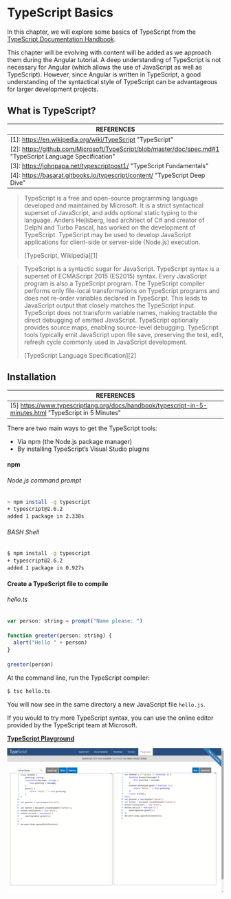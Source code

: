 # TypeScript Basics

In this chapter, we will explore some basics of TypeScript from the [TypeScript Documentation Handbook](https://www.typescriptlang.org/docs/home.html).

This chapter will be evolving with content will be added as we approach them during the Angular tutorial. A deep understanding of TypeScript is not necessary for Angular (which allows the use of JavaScript as well as TypeScript). However, since Angular is written in TypeScript, a good understanding of the syntactical style of TypeScript can be advantageous for larger development projects.



## What is TypeScript?

| REFERENCES                               |
| ---------------------------------------- |
| [1]: https://en.wikipedia.org/wiki/TypeScript "TypeScript" |
| [2]: https://github.com/Microsoft/TypeScript/blob/master/doc/spec.md#1 "TypeScript Language Specification" |
| [3]: https://johnpapa.net/typescriptpost1/ "TypeScript Fundamentals" |
| [4]: https://basarat.gitbooks.io/typescript/content/ "TypeScript Deep Dive" |



> TypeScript is a free and open-source programming language developed and maintained by Microsoft. It is a strict syntactical superset of JavaScript, and adds optional static typing to the language. Anders Hejlsberg, lead architect of C# and creator of Delphi and Turbo Pascal, has worked on the development of TypeScript. TypeScript may be used to develop JavaScript applications for client-side or server-side (Node.js) execution.
>
> [TypeScript, Wikipedia][1]



> TypeScript is a syntactic sugar for JavaScript. TypeScript syntax is a superset of ECMAScript 2015 (ES2015) syntax. Every JavaScript program is also a TypeScript program. The TypeScript compiler performs only file-local transformations on TypeScript programs and does not re-order variables declared in TypeScript. This leads to JavaScript output that closely matches the TypeScript input. TypeScript does not transform variable names, making tractable the direct debugging of emitted JavaScript. TypeScript optionally provides source maps, enabling source-level debugging. TypeScript tools typically emit JavaScript upon file save, preserving the test, edit, refresh cycle commonly used in JavaScript development. 
>
> [TypeScript Language Specification][2]



## Installation

| REFERENCES                               |
| ---------------------------------------- |
| [5] https://www.typescriptlang.org/docs/handbook/typescript-in-5-minutes.html "TypeScript in 5 Minutes" |

There are two main ways to get the TypeScript tools:

* Via npm (the Node.js package manager)
* By installing TypeScript’s Visual Studio plugins





#### npm

###### Node.js command prompt

```bash
> npm install -g typescript
+ typescript@2.6.2
added 1 package in 2.338s
```

###### BASH Shell

```bash
$ npm install -g typescript
+ typescript@2.6.2
added 1 package in 0.927s
```



#### Create a TypeScript file to compile

###### hello.ts

```javascript
var person: string = prompt("Name please: ")

function greeter(person: string) {
  alert("Hello " + person)
}

greeter(person)
```



At the command line, run the TypeScript compiler:

```bash
$ tsc hello.ts
```



You will now see in the same directory a new JavaScript file `hello.js`.



If you would to try more TypeScript syntax, you can use the online editor provided by the TypeScript team at Microsoft.



[__TypeScript Playground__](https://www.typescriptlang.org/play/index.html)

[![TypeScript Playground Online Editor](./img/typescript_playground.png)](https://www.typescriptlang.org/play/index.html)

